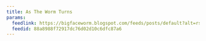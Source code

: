```yaml
---
title: As The Worm Turns
params:
  feedlink: https://bigfaceworm.blogspot.com/feeds/posts/default?alt=rss
  feedid: 88a8988f72917dc76d02d10c6dfc87a6
---
```

